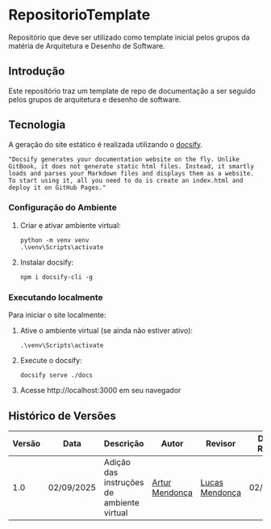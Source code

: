 # RepositorioTemplate

Repositório que deve ser utilizado como template inicial pelos grupos da matéria de Arquitetura e Desenho de Software.

## Introdução

Este repositório traz um template de repo de documentação a ser seguido pelos grupos de arquitetura e desenho de software.

## Tecnologia

A geração do site estático é realizada utilizando o [docsify](https://docsify.js.org/).

```shell
"Docsify generates your documentation website on the fly. Unlike GitBook, it does not generate static html files. Instead, it smartly loads and parses your Markdown files and displays them as a website. To start using it, all you need to do is create an index.html and deploy it on GitHub Pages."
```

### Configuração do Ambiente

1. Criar e ativar ambiente virtual:

    ```shell
    python -m venv venv
    .\venv\Scripts\activate
    ```

2. Instalar docsify:

    ```shell
    npm i docsify-cli -g
    ```

### Executando localmente

Para iniciar o site localmente:

1. Ative o ambiente virtual (se ainda não estiver ativo):

    ```shell
    .\venv\Scripts\activate
    ```

2. Execute o docsify:

    ```shell
    docsify serve ./docs
    ```

3. Acesse http://localhost:3000 em seu navegador

## Histórico de Versões

| Versão | Data       | Descrição | Autor | Revisor | Data da Revisão |
|--------|------------|-----------|--------|---------|-----------------|
| 1.0    | 02/09/2025| Adição das instruções de ambiente virtual | [Artur Mendonça](https://github.com/ArtyMend07) | [Lucas Mendonça](https://github.com/lucasarruda9) | 02/09/2025 |
